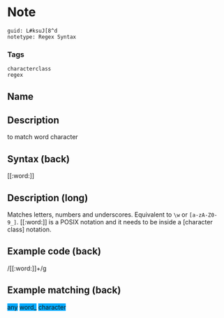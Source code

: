 # Note
```
guid: L#ksuJ[8^d
notetype: Regex Syntax
```

### Tags
```
characterclass
regex
```

## Name


## Description
to match word character

## Syntax (back)
<div>
  [[:word:]]
</div>

## Description (long)
Matches letters, numbers and underscores. Equivalent to
<code>\w</code> or <code>[a-zA-Z0-9_]</code>. [[:word:]] is a POSIX
notation and it needs to be inside a [character class] notation.

## Example code (back)
<div>
  /[[:word:]]+/g
</div>

## Example matching (back)
<span style="background-color: rgb(0, 170, 255);">any</span>
<span style="background-color: rgb(0, 170, 255);">word_</span>
<span style="background-color: rgb(0, 170, 255);">character</span>
